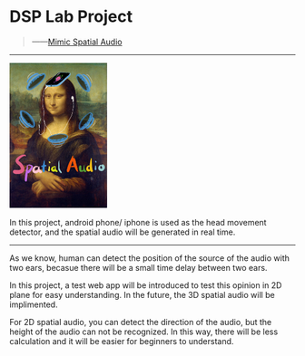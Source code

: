 # DSP Lab Project

> ——[Mimic Spatial Audio](https://bingcheng.openmc.cn)

---

<img src="./img/img1.png" alt="img1" style="zoom:25%;" />

In this project, android phone/ iphone is used as the head movement detector, and the spatial audio will be generated in real time.

---

As we know, human can detect the position of the source of the audio with two ears, becasue there will be a small time delay between two ears.

In this project, a test web app will be introduced to test this opinion in 2D plane for easy understanding. In the future, the 3D spatial audio will be implimented.

For 2D spatial audio, you can detect the direction of the audio, but the height of the audio can not be recognized. In this way, there will be less calculation and it will be easier for beginners to understand.